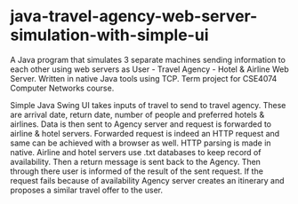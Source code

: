 # java-travel-agency-web-server-simulation-with-simple-ui
A Java program that simulates 3 separate machines sending information to each other using web servers as User - Travel Agency - Hotel & Airline Web Server. Written in native Java tools using TCP. Term project for CSE4074 Computer Networks course.

Simple Java Swing UI takes inputs of travel to send to travel agency. These are arrival date, return date, number of people and preferred hotels & airlines. Data is then sent to Agency server and request is forwarded to airline & hotel servers. Forwarded request is indeed an HTTP request and same can be achieved with a browser as well. HTTP parsing is made in native. Airline and hotel servers use .txt databases to keep record of availability. Then a return message is sent back to the Agency. Then through there user is informed of the result of the sent request. If the request fails because of availability Agency server creates an itinerary and proposes a similar travel offer to the user.
